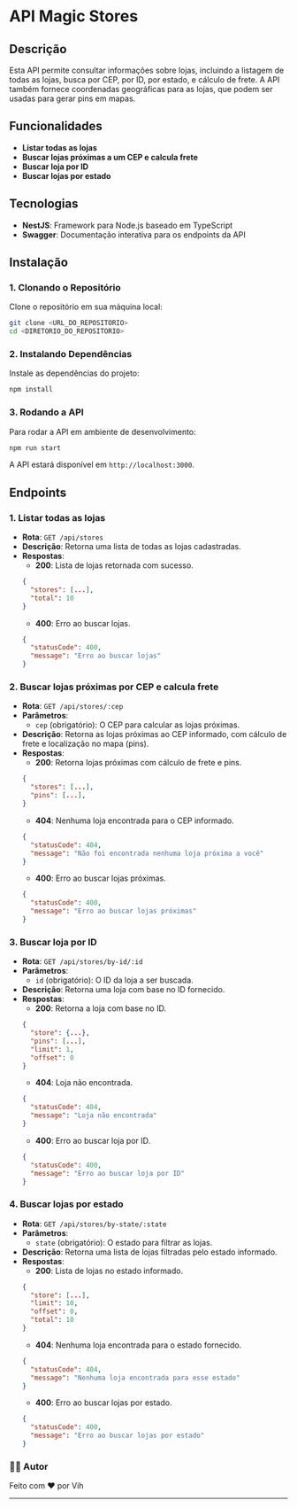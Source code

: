 
# API Magic Stores

## Descrição

Esta API permite consultar informações sobre lojas, incluindo a listagem de todas as lojas, busca por CEP, por ID, por estado, e cálculo de frete. A API também fornece coordenadas geográficas para as lojas, que podem ser usadas para gerar pins em mapas.

## Funcionalidades

- **Listar todas as lojas**
- **Buscar lojas próximas a um CEP e calcula frete**
- **Buscar loja por ID**
- **Buscar lojas por estado**

## Tecnologias

- **NestJS**: Framework para Node.js baseado em TypeScript
- **Swagger**: Documentação interativa para os endpoints da API

## Instalação

### 1. Clonando o Repositório

Clone o repositório em sua máquina local:

```bash
git clone <URL_DO_REPOSITORIO>
cd <DIRETORIO_DO_REPOSITORIO>
```

### 2. Instalando Dependências

Instale as dependências do projeto:

```bash
npm install
```

### 3. Rodando a API

Para rodar a API em ambiente de desenvolvimento:

```bash
npm run start
```

A API estará disponível em `http://localhost:3000`.

## Endpoints

### 1. **Listar todas as lojas**

- **Rota**: `GET /api/stores`
- **Descrição**: Retorna uma lista de todas as lojas cadastradas.
- **Respostas**:
  - **200**: Lista de lojas retornada com sucesso.
  ```json
  {
    "stores": [...],
    "total": 10
  }
  ```
  - **400**: Erro ao buscar lojas.
  ```json
  {
    "statusCode": 400,
    "message": "Erro ao buscar lojas"
  }
  ```

### 2. **Buscar lojas próximas por CEP e calcula frete**

- **Rota**: `GET /api/stores/:cep`
- **Parâmetros**:
  - `cep` (obrigatório): O CEP para calcular as lojas próximas.
- **Descrição**: Retorna as lojas próximas ao CEP informado, com cálculo de frete e localização no mapa (pins).
- **Respostas**:
  - **200**: Retorna lojas próximas com cálculo de frete e pins.
  ```json
  {
    "stores": [...],
    "pins": [...],
  }
  ```
  - **404**: Nenhuma loja encontrada para o CEP informado.
  ```json
  {
    "statusCode": 404,
    "message": "Não foi encontrada nenhuma loja próxima a você"
  }
  ```
  - **400**: Erro ao buscar lojas próximas.
  ```json
  {
    "statusCode": 400,
    "message": "Erro ao buscar lojas próximas"
  }
  ```

### 3. **Buscar loja por ID**

- **Rota**: `GET /api/stores/by-id/:id`
- **Parâmetros**:
  - `id` (obrigatório): O ID da loja a ser buscada.
- **Descrição**: Retorna uma loja com base no ID fornecido.
- **Respostas**:
  - **200**: Retorna a loja com base no ID.
  ```json
  {
    "store": {...},
    "pins": [...],
    "limit": 1,
    "offset": 0
  }
  ```
  - **404**: Loja não encontrada.
  ```json
  {
    "statusCode": 404,
    "message": "Loja não encontrada"
  }
  ```
  - **400**: Erro ao buscar loja por ID.
  ```json
  {
    "statusCode": 400,
    "message": "Erro ao buscar loja por ID"
  }
  ```

### 4. **Buscar lojas por estado**

- **Rota**: `GET /api/stores/by-state/:state`
- **Parâmetros**:
  - `state` (obrigatório): O estado para filtrar as lojas.
- **Descrição**: Retorna uma lista de lojas filtradas pelo estado informado.
- **Respostas**:
  - **200**: Lista de lojas no estado informado.
  ```json
  {
    "store": [...],
    "limit": 10,
    "offset": 0,
    "total": 10
  }
  ```
  - **404**: Nenhuma loja encontrada para o estado fornecido.
  ```json
  {
    "statusCode": 404,
    "message": "Nenhuma loja encontrada para esse estado"
  }
  ```
  - **400**: Erro ao buscar lojas por estado.
  ```json
  {
    "statusCode": 400,
    "message": "Erro ao buscar lojas por estado"
  }
  ```

### 👨‍💻 Autor

Feito com ❤️ por Vih

---



